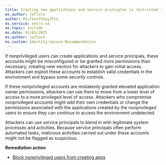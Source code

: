```yaml
---
title: Creating new applications and service principles is restricted to privileged users
ms.author: joflore
author: MicrosoftGuyJFlo
ms.service: entra-id
ms.topic: include
ms.date: 02/03/2025
ms.author: joflore
ms.custom: Identity-Secure-Recommendation
---
```

If nonprivileged users can create applications and service principals, these accounts might be misconfigured or be granted more permissions than necessary, creating new vectors for attackers to gain initial access. Attackers can exploit these accounts to establish valid credentials in the environment and bypass some security controls.

If these nonprivileged accounts are mistakenly granted elevated application owner permissions, attackers can use them to move from a lower level of access to a more privileged level of access. Attackers who compromise nonprivileged accounts might add their own credentials or change the permissions associated with the applications created by the nonprivileged users to ensure they can continue to access the environment undetected.

Attackers can use service principals to blend in with legitimate system processes and activities. Because service principals often perform automated tasks, malicious activities carried out under these accounts might not be flagged as suspicious.

**Remediation action**

- [Block nonprivileged users from creating apps](/entra/identity/role-based-access-control/delegate-app-roles)
